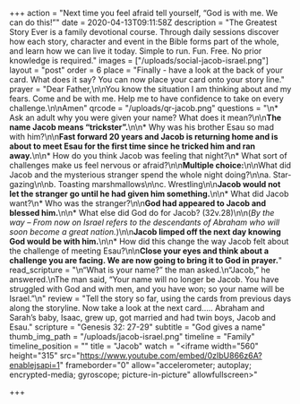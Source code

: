 +++
action = "Next time you feel afraid tell yourself, “God is with me. We can do this!”"
date = 2020-04-13T09:11:58Z
description = "The Greatest Story Ever is a family devotional course.  Through daily sessions discover how each story, character and event in the Bible forms part of the whole, and learn how we can live it today. Simple to run. Fun. Free. No prior knowledge is required."
images = ["/uploads/social-jacob-israel.png"]
layout = "post"
order = 6
place = "Finally - have a look at the back of your card. What does it say? You can now place your card onto your story line."
prayer = "Dear Father,\n\nYou know the situation I am thinking about and my fears. Come and be with me. Help me to have confidence to take on every challenge.\n\nAmen"
qrcode = "/uploads/qr-jacob.png"
questions = "\n* Ask an adult why you were given your name? What does it mean?\n\n**The name Jacob means “trickster”.**\n\n* Why was his brother Esau so mad with him?\n\n**Fast forward 20 years and Jacob is returning home and is about to meet Esau for the first time since he tricked him and ran away.**\n\n* How do you think Jacob was feeling that night?\n* What sort of challenges make us feel nervous or afraid?\n\n**Multiple choice:**\n\nWhat did Jacob and the mysterious stranger spend the whole night doing?\n\na. Star-gazing\n\nb. Toasting marshmallows\n\nc. Wrestling\n\n**Jacob would not let the stranger go until he had given him something.**\n\n* What did Jacob want?\n* Who was the stranger?\n\n**God had appeared to Jacob and blessed him.**\n\n* What else did God do for Jacob? (32v.28)\n\n(_By the way – From now on Israel refers to the descendants of Abraham who will soon become a great nation._)\n\n**Jacob limped off the next day knowing God would be with him.**\n\n* How did this change the way Jacob felt about the challenge of meeting Esau?\n\n**Close your eyes and think about a challenge you are facing. We are now going to bring it to God in prayer.**"
read_scripture = "\n“What is your name?” the man asked.\n“Jacob,” he answered.\nThe man said, “Your name will no longer be Jacob. You have struggled with God and with men, and you have won; so your name will be Israel.”\n"
review = "Tell the story so far, using the cards from previous days along the storyline. Now take a look at the next card….. Abraham and Sarah’s baby, Isaac, grew up, got married and had twin boys, Jacob and Esau."
scripture = "Genesis 32: 27-29"
subtitle = "God gives a name"
thumb_img_path = "/uploads/jacob-israel.png"
timeline = "Family"
timeline_position = ""
title = "Jacob"
watch = "<iframe width=\"560\" height=\"315\" src=\"https://www.youtube.com/embed/0zIbU866z6A?enablejsapi=1" frameborder=\"0\" allow=\"accelerometer; autoplay; encrypted-media; gyroscope; picture-in-picture\" allowfullscreen></iframe>"

+++
